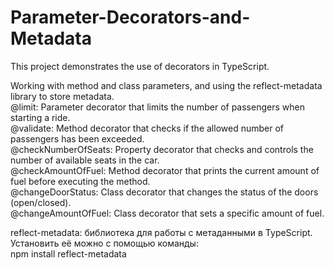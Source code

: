 # Parameter-Decorators-and-Metadata
This project demonstrates the use of decorators in TypeScript.

Working with method and class parameters, and using the reflect-metadata library to store metadata.<br>
@limit: Parameter decorator that limits the number of passengers when starting a ride.<br>
@validate: Method decorator that checks if the allowed number of passengers has been exceeded.<br>
@checkNumberOfSeats: Property decorator that checks and controls the number of available seats in the car.<br>
@checkAmountOfFuel: Method decorator that prints the current amount of fuel before executing the method.<br>
@changeDoorStatus: Class decorator that changes the status of the doors (open/closed).<br>
@changeAmountOfFuel: Class decorator that sets a specific amount of fuel.<br>

reflect-metadata: библиотека для работы с метаданными в TypeScript. Установить её можно с помощью команды:<br>npm install reflect-metadata<br>
